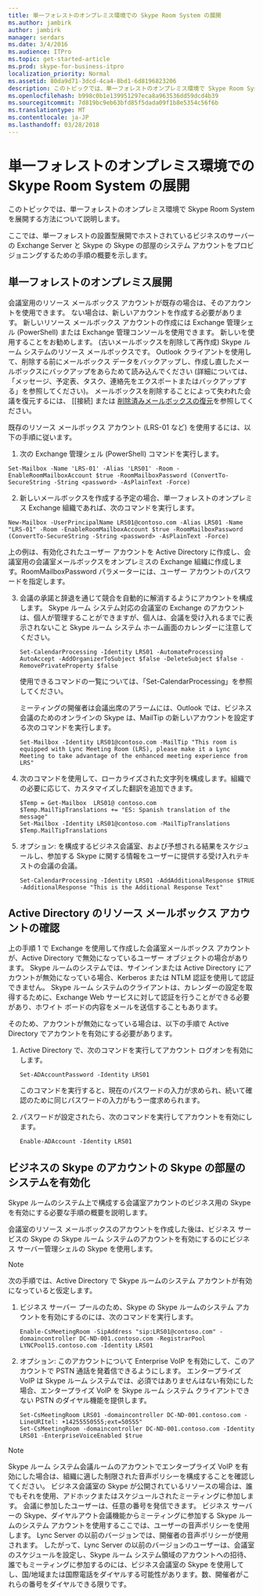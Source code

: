 ```yaml
---
title: 単一フォレストのオンプレミス環境での Skype Room System の展開
ms.author: jambirk
author: jambirk
manager: serdars
ms.date: 3/4/2016
ms.audience: ITPro
ms.topic: get-started-article
ms.prod: skype-for-business-itpro
localization_priority: Normal
ms.assetid: 80da9d71-3dcd-4ca4-8bd1-6d8196823206
description: このトピックでは、単一フォレストのオンプレミス環境で Skype Room System を展開する方法について説明します。
ms.openlocfilehash: b998c0b1e139951297eca8a963536dd59dcd4b39
ms.sourcegitcommit: 7d819bc9eb63bfd85f5dada09f1b8e5354c56f6b
ms.translationtype: MT
ms.contentlocale: ja-JP
ms.lasthandoff: 03/28/2018
---
```

# <a name="skype-room-system-single-forest-on-premises-deployments"></a>単一フォレストのオンプレミス環境での Skype Room System の展開
 
このトピックでは、単一フォレストのオンプレミス環境で Skype Room System を展開する方法について説明します。
  
ここでは、単一フォレストの設置型展開でホストされているビジネスのサーバーの Exchange Server と Skype の Skype の部屋のシステム アカウントをプロビジョニングするための手順の概要を示します。
  
## <a name="single-forest-on-premises-deployments"></a>単一フォレストのオンプレミス展開

会議室用のリソース メールボックス アカウントが既存の場合は、そのアカウントを使用できます。 ない場合は、新しいアカウントを作成する必要があります。 新しいリソース メールボックス アカウントの作成には Exchange 管理シェル (PowerShell) または Exchange 管理コンソールを使用できます。 新しいを使用することをお勧めします。 (古いメールボックスを削除して再作成) Skype ルーム システムのリソース メールボックスです。 Outlook クライアントを使用して、削除する前にメールボックス データをバックアップし、作成し直したメールボックスにバックアップをあらためて読み込んでください (詳細については、「メッセージ、予定表、タスク、連絡先をエクスポートまたはバックアップする」を参照してください)。 メールボックスを削除することによって失われた会議を復元するには、 [[接続] または [削除済みメールボックスの復元](https://technet.microsoft.com/en-us/library/jj863438%28v=exchg.150%29.aspx)を参照してください。 
  
既存のリソース メールボックス アカウント (LRS-01 など) を使用するには、以下の手順に従います。
  
1. 次の Exchange 管理シェル (PowerShell) コマンドを実行します。
    
  ```
  Set-Mailbox -Name 'LRS-01' -Alias 'LRS01' -Room -EnableRoomMailboxAccount $true -RoomMailboxPassword (ConvertTo-SecureString -String <password> -AsPlainText -Force)
  ```

2. 新しいメールボックスを作成する予定の場合、単一フォレストのオンプレミス Exchange 組織であれば、次のコマンドを実行します。
    
  ```
  New-Mailbox -UserPrincipalName LRS01@contoso.com -Alias LRS01 -Name "LRS-01" -Room -EnableRoomMailboxAccount $true -RoomMailboxPassword (ConvertTo-SecureString -String <password> -AsPlainText -Force)
  ```

  上の例は、有効化されたユーザー アカウントを Active Directory に作成し、会議室用の会議室メールボックスをオンプレミスの Exchange 組織に作成します。RoomMailboxPassword パラメーターには、ユーザー アカウントのパスワードを指定します。
    
3. 会議の承諾と辞退を通じて競合を自動的に解消するようにアカウントを構成します。 Skype ルーム システム対応の会議室の Exchange のアカウントは、個人が管理することができますが、個人は、会議を受け入れるまでに表示されないこと Skype ルーム システム ホーム画面のカレンダーに注意してください。
    
   ```
   Set-CalendarProcessing -Identity LRS01 -AutomateProcessing AutoAccept -AddOrganizerToSubject $false -DeleteSubject $false -RemovePrivateProperty $false
   ```

   使用できるコマンドの一覧については、「Set-CalendarProcessing」を参照してください。
    
   ミーティングの開催者は会議出席のアラームには、Outlook では、ビジネス会議のためのオンラインの Skype は、MailTip の新しいアカウントを設定する次のコマンドを実行します。 
    
   ```
   Set-Mailbox -Identity LRS01@contoso.com -MailTip "This room is equipped with Lync Meeting Room (LRS), please make it a Lync Meeting to take advantage of the enhanced meeting experience from LRS"
   ```
4. 次のコマンドを使用して、ローカライズされた文字列を構成します。組織での必要に応じて、カスタマイズした翻訳を追加できます。 
   ```
   $Temp = Get-Mailbox  LRS01@ contoso.com 
   $Temp.MailTipTranslations += "ES: Spanish translation of the message"
   Set-Mailbox -Identity LRS01@contoso.com -MailTipTranslations $Temp.MailTipTranslations
   ```

5. オプション: を構成するビジネス会議室、および予想される結果をスケジュールし、参加する Skype に関する情報をユーザーに提供する受け入れテキストの会議の会議。 
    
   ```
   Set-CalendarProcessing -Identity LRS01 -AddAdditionalResponse $TRUE -AdditionalResponse "This is the Additional Response Text"
   ```

## <a name="check-resource-mailbox-account-in-active-directory"></a>Active Directory のリソース メールボックス アカウントの確認

上の手順 1 で Exchange を使用して作成した会議室メールボックス アカウントが、Active Directory で無効になっているユーザー オブジェクトの場合があります。 Skype ルームのシステムでは、サインインまたは Active Directory にアカウントが無効になっている場合、Kerberos または NTLM 認証を使用して認証できません。 Skype ルーム システムのクライアントは、カレンダーの設定を取得するために、Exchange Web サービスに対して認証を行うことができる必要があり、ホワイト ボードの内容をメールを送信することもあります。 
  
そのため、アカウントが無効になっている場合は、以下の手順で Active Directory でアカウントを有効にする必要があります。 
  
1. Active Directory で、次のコマンドを実行してアカウント ログオンを有効にします。 
    
   ```
   Set-ADAccountPassword -Identity LRS01
   ```

   このコマンドを実行すると、現在のパスワードの入力が求められ、続いて確認のために同じパスワードの入力がもう一度求められます。
    
2. パスワードが設定されたら、次のコマンドを実行してアカウントを有効にします。 
    
   ```
   Enable-ADAccount -Identity LRS01
   ```

## <a name="enabling-skype-room-system-accounts-for-skype-for-business"></a>ビジネスの Skype のアカウントの Skype の部屋のシステムを有効化

Skype ルームのシステム上で構成する会議室アカウントのビジネス用の Skype を有効にする必要な手順の概要を説明します。 
  
会議室のリソース メールボックスのアカウントを作成した後は、ビジネス サービスの Skype の Skype ルーム システムのアカウントを有効にするのにビジネス サーバー管理シェルの Skype を使用します。
  
> [!NOTE]
> 次の手順では、Active Directory で Skype ルームのシステム アカウントが有効になっていると仮定します。 
  
1. ビジネス サーバー プールのため、Skype の Skype ルームのシステム アカウントを有効にするのには、次のコマンドを実行します。
    
   ```
   Enable-CsMeetingRoom -SipAddress "sip:LRS01@contoso.com" -domaincontroller DC-ND-001.contoso.com -RegistrarPool LYNCPool15.contoso.com -Identity LRS01
   ```

2. オプション: このアカウントについて Enterprise VoIP を有効にして、このアカウントで PSTN 通話を発着信できるようにします。 エンタープライズ VoIP は Skype ルーム システムでは、必須ではありませんはない有効にした場合、エンタープライズ VoIP を Skype ルーム システム クライアントできない PSTN のダイヤル機能を提供します。
    
   ```
   Set-CsMeetingRoom LRS01 -domaincontroller DC-ND-001.contoso.com -LineURItel: +14255550555;ext=50555"
   Set-CsMeetingRoom -domaincontroller DC-ND-001.contoso.com -Identity LRS01 -EnterpriseVoiceEnabled $true

   ```

> [!NOTE]
> Skype ルーム システム会議ルームのアカウントでエンタープライズ VoIP を有効にした場合は、組織に適した制限された音声ポリシーを構成することを確認してください。 ビジネス会議室の Skype が公開されているリソースの場合は、誰でもそれを使用、アドホックまたはスケジュールされたミーティングに参加します。 会議に参加したユーザーは、任意の番号を発信できます。 ビジネス サーバーの Skype、ダイヤルアウト会議機能からミーティングに参加する Skype ルームのシステム アカウントを使用するここでは、ユーザーの音声ポリシーを使用します。 Lync Server の以前のバージョンでは、開催者の音声ポリシーが使用されます。 したがって、Lync Server の以前のバージョンのユーザーは、会議室のスケジュールを設定し、Skype ルーム システム領域のアカウントへの招待、誰でもミーティングに参加するのには、ビジネス会議室の Skype を使用してし、国/地域または国際電話をダイヤルする可能性があります。数、開催者がこれらの番号をダイヤルできる限りです。 
  

